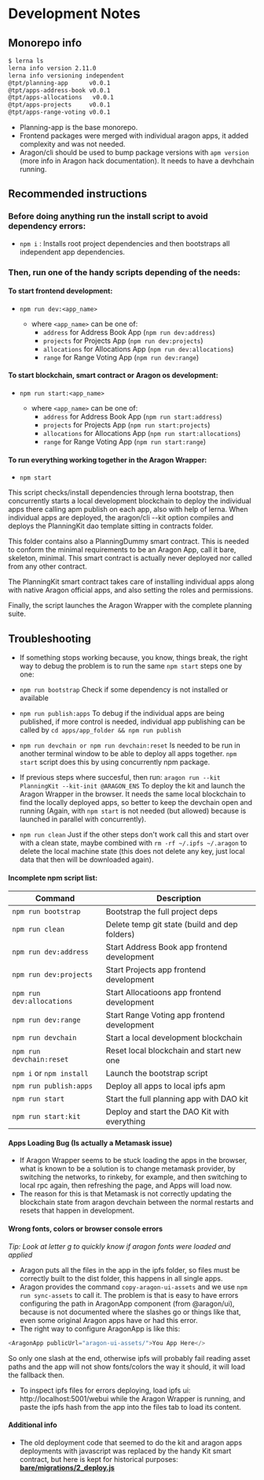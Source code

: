 # Development Notes

## Monorepo info

```bash
$ lerna ls
lerna info version 2.11.0
lerna info versioning independent
@tpt/planning-app      v0.0.1
@tpt/apps-address-book v0.0.1
@tpt/apps-allocations   v0.0.1
@tpt/apps-projects     v0.0.1
@tpt/apps-range-voting v0.0.1
```

- Planning-app is the base monorepo.
- Frontend packages were merged with individual aragon apps, it added complexity and was not needed.
- Aragon/cli should be used to bump package versions with `apm version` (more info in Aragon hack documentation). It needs to have a devhchain running.

## Recommended instructions

### Before doing anything run the install script to avoid dependency errors:

- `npm i` : Installs root project dependencies and then bootstraps all independent app dependencies.

### Then, run one of the handy scripts depending of the needs:

#### To start frontend development:

- `npm run dev:<app_name>`

  - where `<app_name>` can be one of:
    - `address` for Address Book App (`npm run dev:address`)
    - `projects` for Projects App (`npm run dev:projects`)
    - `allocations` for Allocations App (`npm run dev:allocations`)
    - `range` for Range Voting App (`npm run dev:range`)

#### To start blockchain, smart contract or Aragon os development:

- `npm run start:<app_name>`

  - where `<app_name>` can be one of:
    - `address` for Address Book App (`npm run start:address`)
    - `projects` for Projects App (`npm run start:projects`)
    - `allocations` for Allocations App (`npm run start:allocations`)
    - `range` for Range Voting App (`npm run start:range`)

#### To run everything working together in the Aragon Wrapper:

- `npm start`

This script checks/install dependencies through lerna bootstrap, then concurrently starts a local development blockchain to deploy the individual apps there calling apm publish on each app, also with help of lerna.
When individual apps are deployed, the aragon/cli --kit option compiles and deploys the PlanningKit dao template sitting in contracts folder.

This folder contains also a PlanningDummy smart contract. This is needed to conform the minimal requirements to be an Aragon App, call it bare, skeleton, minimal. This smart contract is actually never deployed nor called from any other contract.

The PlanningKit smart contract takes care of installing individual apps along with native Aragon official apps, and also setting the roles and permissions.

Finally, the script launches the Aragon Wrapper with the complete planning suite.

## Troubleshooting

- If something stops working because, you know, things break, the right way to debug the problem is to run the same `npm start` steps one by one:
- `npm run bootstrap`
  Check if some dependency is not installed or available
- `npm run publish:apps`
  To debug if the individual apps are being published, if more control is needed, individual app publishing can be called by `cd apps/app_folder && npm run publish`
- `npm run devchain or npm run devchain:reset`
  Is needed to be run in another terminal window to be able to deploy all apps together. `npm start` script does this by using concurrently npm package.
- If previous steps where succesful, then run: `aragon run --kit PlanningKit --kit-init @ARAGON_ENS`
  To deploy the kit and launch the Aragon Wrapper in the browser.
  It needs the same local blockchain to find the locally deployed apps, so better to keep the devchain open and running (Again, with `npm start` is not needed (but allowed) because is launched in parallel with concurrently).

- `npm run clean`
  Just if the other steps don't work call this and start over with a clean state, maybe combined with `rm -rf ~/.ipfs ~/.aragon` to delete the local machine state (this does not delete any key, just local data that then will be downloaded again).

#### Incomplete npm script list:

| Command                   | Description                                   |
| ------------------------- | --------------------------------------------- |
| `npm run bootstrap`       | Bootstrap the full project deps               |
| `npm run clean`           | Delete temp git state (build and dep folders) |
| `npm run dev:address`     | Start Address Book app frontend development   |
| `npm run dev:projects`    | Start Projects app frontend development       |
| `npm run dev:allocations` | Start Allocatioons app frontend development   |
| `npm run dev:range`       | Start Range Voting app frontend development   |
| `npm run devchain`        | Start a local development blockchain          |
| `npm run devchain:reset`  | Reset local blockchain and start new one      |
| `npm i` or `npm install`  | Launch the bootstrap script                   |
| `npm run publish:apps`    | Deploy all apps to local ipfs apm             |
| `npm run start`           | Start the full planning app with DAO kit      |
| `npm run start:kit`       | Deploy and start the DAO Kit with everything  |

#### Apps Loading Bug (Is actually a Metamask issue)

- If Aragon Wrapper seems to be stuck loading the apps in the browser, what is known to be a solution is to change metamask provider, by switching the networks, to rinkeby, for example, and then switching to local rpc again, then refreshing the page, and Apps will load now.
- The reason for this is that Metamask is not correctly updating the blockchain state from aragon devchain between the normal restarts and resets that happen in development.

#### Wrong fonts, colors or browser console errors

_Tip: Look at letter g to quickly know if aragon fonts were loaded and applied_

- Aragon puts all the files in the app in the ipfs folder, so files must be correctly built to the dist folder, this happens in all single apps.
- Aragon provides the command `copy-aragon-ui-assets` and we use `npm run sync-assets` to call it. The problem is that is easy to have errors configuring the path in AragonApp component (from @aragon/ui), because is not documented where the slashes go or things like that, even some original Aragon apps have or had this error.
- The right way to configure AragonApp is like this:

```js
<AragonApp publicUrl="aragon-ui-assets/">You App Here</>
```

So only one slash at the end, otherwise ipfs will probably fail reading asset paths and the app will not show fonts/colors the way it should, it will load the fallback then.

- To inspect ipfs files for errors deploying, load ipfs ui: http://localhost:5001/webui while the Aragon Wrapper is running, and paste the ipfs hash from the app into the files tab to load its content.

#### Additional info

- The old deployment code that seemed to do the kit and aragon apps deployments with javascript was replaced by the handy Kit smart contract, but here is kept for historical purposes: [**bare/migrations/2_deploy.js**](https://github.com/Giveth/planning-app/blob/bfb0900b6c15d91bc1d0d9967c6f5c46c3b9dd27/wip-apps/bare/migrations/2_deploy.js)
